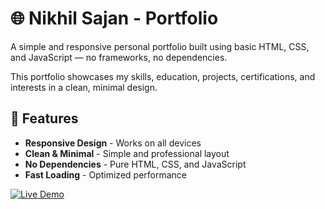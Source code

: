 # 🌐 Nikhil Sajan - Portfolio

A simple and responsive personal portfolio built using basic HTML, CSS, and JavaScript — no frameworks, no dependencies.

This portfolio showcases my skills, education, projects, certifications, and interests in a clean, minimal design.

## 🚀 Features

- **Responsive Design** - Works on all devices
- **Clean & Minimal** - Simple and professional layout
- **No Dependencies** - Pure HTML, CSS, and JavaScript
- **Fast Loading** - Optimized performance

[![Live Demo](https://img.shields.io/badge/🌐_Live_Portfolio-Visit_Now-blue?style=for-the-badge&logo=google-chrome)](https://nikhilsajan2003.github.io/Portfolio.html)

